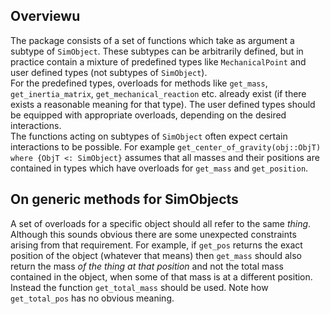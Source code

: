 ## Overviewu
The package consists of a set of functions which take as argument a subtype of `SimObject`.
These subtypes can be arbitrarily defined, but in practice contain a mixture of predefined
types like `MechanicalPoint` and user defined types (not subtypes of `SimObject`).  
For the predefined types, overloads for methods like `get_mass`, `get_inertia_matrix`,
`get_mechanical_reaction` etc. already exist (if there exists a reasonable meaning for that type).
The user defined types should be equipped with appropriate overloads, depending on the desired
interactions.  
The functions acting on subtypes of `SimObject` often expect certain interactions to be possible.
For example `get_center_of_gravity(obj::ObjT) where {ObjT <: SimObject}` assumes that all masses
and their positions are contained in types which have overloads for `get_mass` and `get_position`.

## On generic methods for SimObjects
A set of overloads for a specific object should all refer to the same *thing*. Although this
sounds obvious there are some unexpected constraints arising from that requirement.
For example, if `get_pos` returns the exact position of the object (whatever that means) then
`get_mass` should also return the mass *of the thing at that position* and not the total mass
contained in the object, when some of that mass is at a different position. Instead the function
`get_total_mass` should be used. Note how `get_total_pos` has no obvious meaning.
